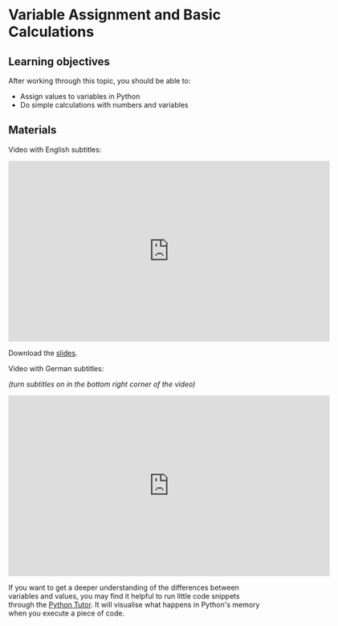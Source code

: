 # Variable Assignment and Basic Calculations

## Learning objectives

After working through this topic, you should be able to:

- Assign values to variables in Python
- Do simple calculations with numbers and variables

## Materials

Video with English subtitles:

<iframe
  src="https://electure.uni-bonn.de/paella7/ui/watch.html?id=176954c0-e2e7-4887-bbb3-9b0c3edef294"
  width="640"
  height="360"
  frameborder="0"
  allowfullscreen
></iframe>

Download the [slides](python_basics-assignment_calculations.pdf).

Video with German subtitles:

*(turn subtitles on in the bottom right corner of the video)*

<iframe
  src="https://electure.uni-bonn.de/paella7/ui/watch.html?id=5c8cd1d0-536a-413c-a760-a055a369f435"
  width="640"
  height="360"
  frameborder="0"
  allowfullscreen
></iframe>

If you want to get a deeper understanding of the differences between variables and
values, you may find it helpful to run little code snippets through the
[Python Tutor](https://pythontutor.com/). It will visualise what happens in Python's
memory when you execute a piece of code.
